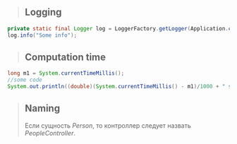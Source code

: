 >## Logging
```java
private static final Logger log = LoggerFactory.getLogger(Application.class);
log.info("Some info");
```
>## Computation time
```java
long m1 = System.currentTimeMillis();  
//some code
System.out.println((double)(System.currentTimeMillis() - m1)/1000 + " sec");
```
>## Naming
>Если сущность *Person*, то контроллер следует назвать *PeopleController*.
<!--stackedit_data:
eyJoaXN0b3J5IjpbLTEwODA3ODY3NzcsMTg4ODIyNTk2LC01MT
E3NzI0MDMsLTE2NjA3MTg4MDRdfQ==
-->